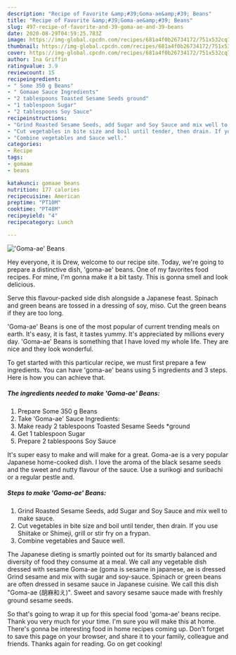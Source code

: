 ```yaml
---
description: "Recipe of Favorite &amp;#39;Goma-ae&amp;#39; Beans"
title: "Recipe of Favorite &amp;#39;Goma-ae&amp;#39; Beans"
slug: 497-recipe-of-favorite-and-39-goma-ae-and-39-beans
date: 2020-08-29T04:59:25.783Z
image: https://img-global.cpcdn.com/recipes/681a4f0b26734172/751x532cq70/goma-ae-beans-recipe-main-photo.jpg
thumbnail: https://img-global.cpcdn.com/recipes/681a4f0b26734172/751x532cq70/goma-ae-beans-recipe-main-photo.jpg
cover: https://img-global.cpcdn.com/recipes/681a4f0b26734172/751x532cq70/goma-ae-beans-recipe-main-photo.jpg
author: Ina Griffin
ratingvalue: 3.9
reviewcount: 15
recipeingredient:
- " Some 350 g Beans"
- " Gomaae Sauce Ingredients"
- "2 tablespoons Toasted Sesame Seeds ground"
- "1 tablespoon Sugar"
- "2 tablespoons Soy Sauce"
recipeinstructions:
- "Grind Roasted Sesame Seeds, add Sugar and Soy Sauce and mix well to make sauce."
- "Cut vegetables in bite size and boil until tender, then drain. If you use Shiitake or Shimeji, grill or stir fry on a frypan."
- "Combine vegetables and Sauce well."
categories:
- Recipe
tags:
- gomaae
- beans

katakunci: gomaae beans 
nutrition: 177 calories
recipecuisine: American
preptime: "PT10M"
cooktime: "PT48M"
recipeyield: "4"
recipecategory: Lunch

---
```



![&#39;Goma-ae&#39; Beans](https://img-global.cpcdn.com/recipes/681a4f0b26734172/751x532cq70/goma-ae-beans-recipe-main-photo.jpg)

Hey everyone, it is Drew, welcome to our recipe site. Today, we're going to prepare a distinctive dish, &#39;goma-ae&#39; beans. One of my favorites food recipes. For mine, I'm gonna make it a bit tasty. This is gonna smell and look delicious.

Serve this flavour-packed side dish alongside a Japanese feast. Spinach and green beans are tossed in a dressing of soy, miso. Cut the green beans if they are too long.

&#39;Goma-ae&#39; Beans is one of the most popular of current trending meals on earth. It's easy, it is fast, it tastes yummy. It's appreciated by millions every day. &#39;Goma-ae&#39; Beans is something that I have loved my whole life. They are nice and they look wonderful.


To get started with this particular recipe, we must first prepare a few ingredients. You can have &#39;goma-ae&#39; beans using 5 ingredients and 3 steps. Here is how you can achieve that.

<!--inarticleads1-->

##### The ingredients needed to make &#39;Goma-ae&#39; Beans:

1. Prepare  Some 350 g Beans
1. Take  &#39;Goma-ae&#39; Sauce Ingredients:
1. Make ready 2 tablespoons Toasted Sesame Seeds *ground
1. Get 1 tablespoon Sugar
1. Prepare 2 tablespoons Soy Sauce


It&#39;s super easy to make and will make for a great. Goma-ae is a very popular Japanese home-cooked dish. I love the aroma of the black sesame seeds and the sweet and nutty flavour of the sauce. Use a surikogi and suribachi or a regular pestle and. 

<!--inarticleads2-->

##### Steps to make &#39;Goma-ae&#39; Beans:

1. Grind Roasted Sesame Seeds, add Sugar and Soy Sauce and mix well to make sauce.
1. Cut vegetables in bite size and boil until tender, then drain. If you use Shiitake or Shimeji, grill or stir fry on a frypan.
1. Combine vegetables and Sauce well.


The Japanese dieting is smartly pointed out for its smartly balanced and diversity of food they consume at a meal. We call any vegetable dish dressed with sesame Goma-ae (goma is sesame in japanese, ae is dressed Grind sesame and mix with sugar and soy-sauce. Spinach or green beans are often dressed in sesame sauce in Japanese cuisine. We call this dish &#34;Goma-ae (胡麻和え)&#34;. Sweet and savory sesame sauce made with freshly ground sesame seeds. 

So that's going to wrap it up for this special food &#39;goma-ae&#39; beans recipe. Thank you very much for your time. I'm sure you will make this at home. There's gonna be interesting food in home recipes coming up. Don't forget to save this page on your browser, and share it to your family, colleague and friends. Thanks again for reading. Go on get cooking!
